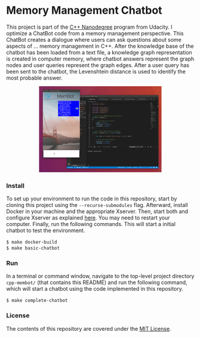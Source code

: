 Memory Management Chatbot
================


This project is part of the [C++ Nanodegree](https://www.udacity.com/course/c-plus-plus-nanodegree--nd213)
 program from Udacity. I optimize a ChatBot code from a memory management
 perspective. This ChatBot creates a dialogue where users can ask questions
 about some aspects of ... memory management in C++. After the knowledge base
 of the chatbot has been loaded from a text file, a knowledge graph
 representation is created in computer memory, where chatbot answers represent
 the graph nodes and user queries represent the graph edges. After a user query
 has been sent to the chatbot, the Levenshtein distance is used to identify the
 most probable answer.

<p align="center"><img src="chatbot_demo.gif" alt="Example" width="65%" style="middle"></p>


### Install
To set up your environment to run the code in this repository, start by cloning
 this project using the `--recurse-submodules` flag. Afterward, install Docker
 in your machine and the appropriate Xserver. Then, start both and configure
 Xserver as explained [here](https://medium.com/@mreichelt/how-to-show-x11-windows-within-docker-on-mac-50759f4b65cb).
 You may need to restart your computer. Finally, run the following commands.
 This will start a initial chatbot to test the environment.
```shell
$ make docker-build
$ make basic-chatbot
```


### Run
In a terminal or command window, navigate to the top-level project directory
 `cpp-membot/` (that contains this README) and run the following
 command, which will start a chatbot using the code implemented in this
 repository.

```shell
$ make complete-chatbot
```


### License
The contents of this repository are covered under the [MIT License](LICENSE).
